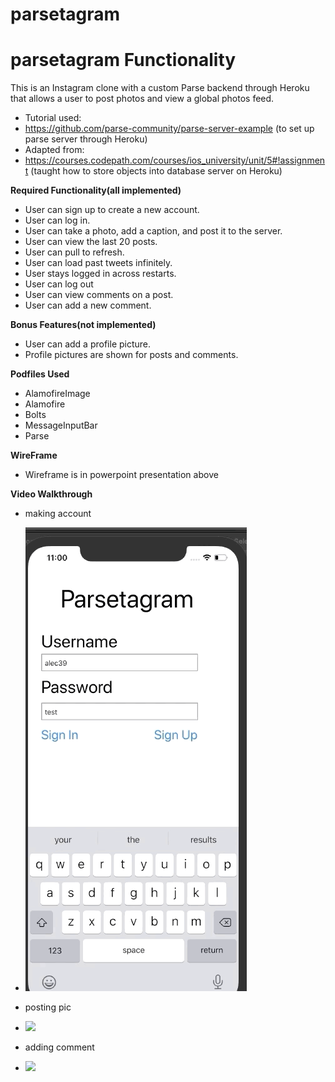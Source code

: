 # parsetagram
# parsetagram Functionality

This is an Instagram clone with a custom Parse backend through Heroku that allows a user to post photos and view a global photos feed.

- Tutorial used: 
- https://github.com/parse-community/parse-server-example 
(to set up parse server through Heroku)
- Adapted from:
- https://courses.codepath.com/courses/ios_university/unit/5#!assignment
(taught how to store objects into database server on Heroku)





**Required Functionality(all implemented)**

- User can sign up to create a new account.
- User can log in. 
- User can take a photo, add a caption, and post it to the server. 
- User can view the last 20 posts. 
- User can pull to refresh. 
- User can load past tweets infinitely. 
- User stays logged in across restarts. 
- User can log out
- User can view comments on a post. 
- User can add a new comment.

**Bonus Features(not implemented)**

- User can add a profile picture.
- Profile pictures are shown for posts and comments.

**Podfiles Used**

- AlamofireImage 
- Alamofire
- Bolts
- MessageInputBar
- Parse

**WireFrame**

- Wireframe is in powerpoint presentation above

**Video Walkthrough**
- making account
- ![](account.gif)

- posting pic 
- ![](post_pic.gif)

- adding comment
- ![](comment.gif)
